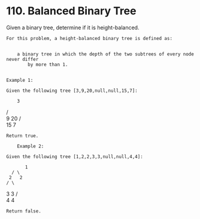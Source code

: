 # 110. Balanced Binary Tree

Given a binary tree, determine if it is height-balanced.

    For this problem, a height-balanced binary tree is defined as:

    
        a binary tree in which the depth of the two subtrees of every node never differ
            by more than 1.
    

    Example 1:

    Given the following tree [3,9,20,null,null,15,7]:

        3
   / \
  9  20
    /  \
   15   7

    Return true.
        
        Example 2:

    Given the following tree [1,2,2,3,3,null,null,4,4]:

           1
      / \
     2   2
    / \
   3   3
  / \
 4   4

    Return false.